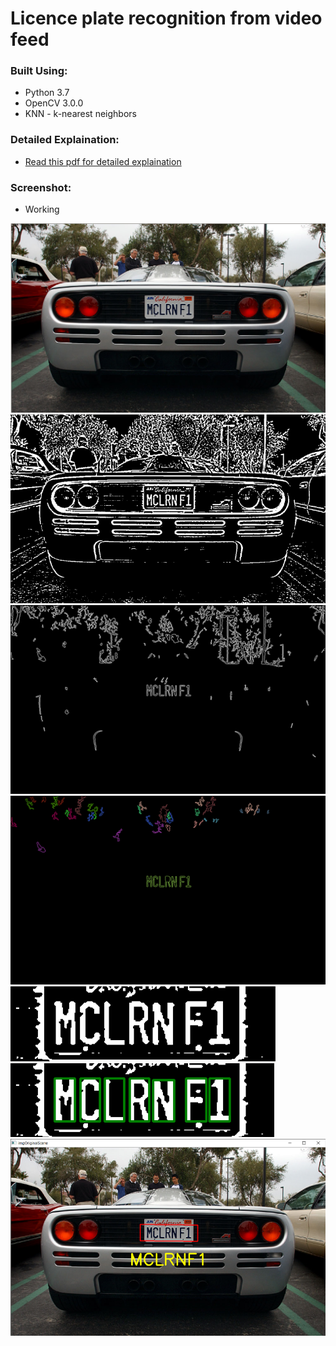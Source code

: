 # Licence plate recognition from video feed

### Built Using:
* Python 3.7
* OpenCV 3.0.0
* KNN - k-nearest neighbors

### Detailed Explaination:
* [Read this pdf for detailed explaination](https://github.com/shreyaspapi/licence-plate-recognition-python-opencv/tree/master/DocsAndPresentation)


### Screenshot:

* Working

![](DocsAndPresentation/DetailedImages/Picture1.png)
![alt text](DocsAndPresentation/DetailedImages/Picture2.png)
![alt text](DocsAndPresentation/DetailedImages/Picture3.png)
![alt text](DocsAndPresentation/DetailedImages/Picture4.png)
![alt text](DocsAndPresentation/DetailedImages/Picture5.png)
![alt text](DocsAndPresentation/DetailedImages/Picture6.png)
![alt text](DocsAndPresentation/DetailedImages/Picture7.png)
